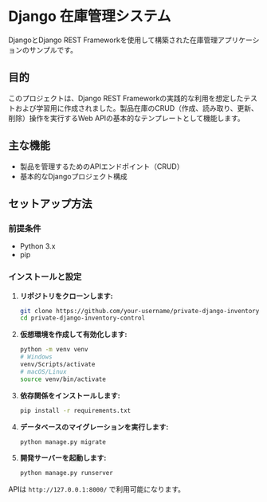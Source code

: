 # Django 在庫管理システム

DjangoとDjango REST Frameworkを使用して構築された在庫管理アプリケーションのサンプルです。

## 目的

このプロジェクトは、Django REST Frameworkの実践的な利用を想定したテストおよび学習用に作成されました。製品在庫のCRUD（作成、読み取り、更新、削除）操作を実行するWeb APIの基本的なテンプレートとして機能します。

## 主な機能

*   製品を管理するためのAPIエンドポイント（CRUD）
*   基本的なDjangoプロジェクト構成

## セットアップ方法

### 前提条件

*   Python 3.x
*   pip

### インストールと設定

1.  **リポジトリをクローンします:**
    ```bash
    git clone https://github.com/your-username/private-django-inventory-control.git
    cd private-django-inventory-control
    ```

2.  **仮想環境を作成して有効化します:**
    ```bash
    python -m venv venv
    # Windows
    venv/Scripts/activate
    # macOS/Linux
    source venv/bin/activate
    ```

3.  **依存関係をインストールします:**
    ```bash
    pip install -r requirements.txt
    ```

4.  **データベースのマイグレーションを実行します:**
    ```bash
    python manage.py migrate
    ```

5.  **開発サーバーを起動します:**
    ```bash
    python manage.py runserver
    ```

APIは `http://127.0.0.1:8000/` で利用可能になります。

